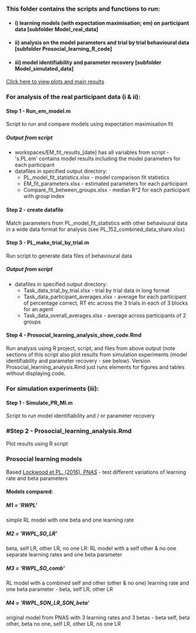 ### This folder contains the scripts and functions to run:

- #### i) learning models (with expectation maximisation; em) on participant data [subfolder Model_real_data]
- #### ii) analysis on the model parameters and trial by trial behavioural data [subfolder Prosocial_learning_R_code]
- #### iii) model identifiability and parameter recovery [subfolder Model_simulated_data]

[Click here to view plots and main results](https://github.com/SDN-lab/Analysis_PL_ageing/blob/master/Prosocial_learning_R_code/Prosocial_learning_analysis.md)

### For analysis of the real participant data (i & ii):

#### Step 1 - Run_em_model.m 
Script to run and compare models using expectation maximisation fit

##### Output from script
   - workspaces/EM_fit_results_[date] has all variables from script
           - 's.PL.em' contains model results including the model parameters for each participant
   - datafiles in specified output directory:
       - PL_model_fit_statistics.xlsx - model comparison fit statistics
       - EM_fit_parameters.xlsx - estimated parameters for each participant
       - Compare_fit_between_groups.xlsx - median R^2 for each participant with group index

#### Step 2 - create datafile
Match parameters from PL_model_fit_statistics with other behavioural data in a wide data format for analysis (see PL_152_combined_data_share.xlsx)

#### Step 3 - PL_make_trial_by_trial.m 
Run script to generate data files of behavioural data

##### Output from script
   - datafiles in specified output directory:
       - Task_data_trial_by_trial.xlsx - trial by trial data in long format
       - Task_data_participant_averages.xlsx - average for each participant of percentage correct, RT etc across the 3 trials in each of 3 blocks for an agent
       - Task_data_overall_averages.xlsx - average across participants of 2 groups

#### Step 4 - Prosocial_learning_analysis_show_code.Rmd
Run analysis using R project, script, and files from above output (note sections of this script also plot results from simulation experiments (model identifiability and parameter recovery - see below). Version Prosocial_learning_analysis.Rmd just runs elements for figures and tables without displaying code.

### For simulation experiments (iii):

#### Step 1 - Simulate_PR_MI.m 
Script to run model identifiability and / or parameter recovery

### #Step 2 - Prosocial_learning_analysis.Rmd 
Plot results using R script

### Prosocial learning models 
Based [Lockwood et PL. (2016), *PNAS*](https://doi.org/10.1073/pnas.1603198113) - test different variations of learning rate and beta parameters

#### Models compared:
##### M1 = **'RWPL'**
simple RL model with one beta and one learning rate

##### M2 = **'RWPL_SO_LR'**  
beta, self LR, other LR, no one LR: RL model with a self other & no one separate learning rates and one beta parameter

##### M3 = **'RWPL_SO_comb'** 
RL model with a combined self and other (other & no one) learning rate and one beta parameter - beta, self LR, other LR

##### M4 = **'RWPL_SON_LR_SON_beta'**
original model from PNAS with 3 learning rates and 3 betas - beta self, beta other, beta no one, self LR, other LR, no one LR